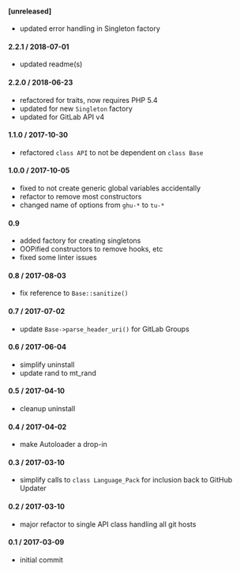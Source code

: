 #### [unreleased]
* updated error handling in Singleton factory

#### 2.2.1 / 2018-07-01
* updated readme(s)

#### 2.2.0 / 2018-06-23
* refactored for traits, now requires PHP 5.4
* updated for new `Singleton` factory
* updated for GitLab API v4

#### 1.1.0 / 2017-10-30
* refactored `class API` to not be dependent on `class Base`

#### 1.0.0 / 2017-10-05
* fixed to not create generic global variables accidentally
* refactor to remove most constructors
* changed name of options from `ghu-*` to `tu-*`

#### 0.9
* added factory for creating singletons
* OOPified constructors to remove hooks, etc
* fixed some linter issues

#### 0.8 / 2017-08-03
* fix reference to `Base::sanitize()`

#### 0.7 / 2017-07-02
* update `Base->parse_header_uri()` for GitLab Groups

#### 0.6 / 2017-06-04
* simplify uninstall
* update rand to mt_rand

#### 0.5 / 2017-04-10
* cleanup uninstall

#### 0.4 / 2017-04-02
* make Autoloader a drop-in

#### 0.3 / 2017-03-10
* simplify calls to `class Language_Pack` for inclusion back to GitHub Updater

#### 0.2 / 2017-03-10
* major refactor to single API class handling all git hosts

#### 0.1 / 2017-03-09
* initial commit
